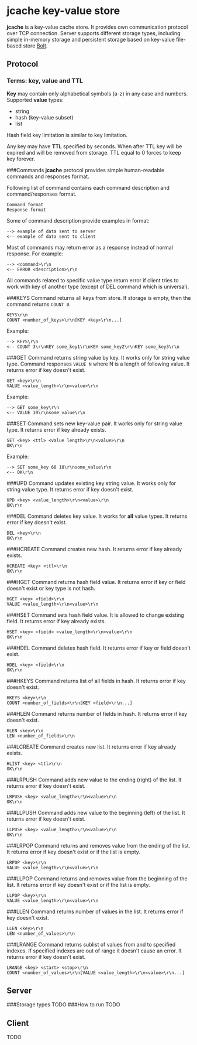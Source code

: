# jcache key-value store
**jcache** is a key-value cache store. It provides own communication protocol over TCP connection. Server supports different storage types, including simple in-memory storage and persistent storage based on key-value file-based store [Bolt](https://github.com/boltdb/bolt).

## Protocol
### Terms: key, value and TTL
**Key** may contain only alphabetical symbols (a-z) in any case and numbers.
Supported **value** types:
- string
- hash (key-value subset)
- list

Hash field key limitation is similar to key limitation.

Any key may have **TTL** specified by seconds. When after TTL key will be expired and will be removed from storage. TTL equal to 0 forces to keep key forever.

###Commands
**jcache** protocol provides simple human-readable commands and responses format. 

Following list of command contains each command description and command/responses format.

	Command format
	Response format

Some of command description provide examples in format:

    --> example of data sent to server
    <-- example of data sent to client

Most of commands may return error as a response instead of normal response. For example:

    --> <command>\r\n
    <-- ERROR <description>\r\n

All commands related to specific value type return error if client tries to work with key of another type (except of DEL command which is universal).

###KEYS
Command returns all keys from store. If storage is empty, then the command returns `COUNT 0`.

    KEYS\r\n
    COUNT <number_of_keys>\r\n[KEY <key>\r\n...]

Example:

    --> KEYS\r\n
    <-- COUNT 3\r\nKEY some_key1\r\nKEY some_key2\r\nKEY some_key3\r\n

###GET
Command returns string value by key. It works only for string value type. Command responses `VALUE N` where N is a length of following value. It returns error if key doesn't exist.

	GET <key>\r\n
	VALUE <value_length>\r\n<value>\r\n

Example:

    --> GET some_key\r\n
    <-- VALUE 10\r\nsome_value\r\n

###SET
Command sets new key-value pair. It works only for string value type. It returns error if key already exists.

    SET <key> <ttl> <value length>\r\n<value>\r\n
	OK\r\n

Example:

    --> SET some_key 60 10\r\nsome_value\r\n
    <-- OK\r\n

###UPD
Command updates existing key string value. It works only for string value type. It returns error if key doesn't exist.

    UPD <key> <value_length>\r\n<value>\r\n
    OK\r\n

###DEL
Command deletes key value. It works for **all** value types. It returns error if key doesn't exist.

    DEL <key>\r\n
    OK\r\n

###HCREATE
Command creates new hash. It returns error if key already exists.

	HCREATE <key> <ttl>\r\n
	OK\r\n

###HGET
Command returns hash field value. It returns error if key or field doesn't exist or key type is not hash.

	HGET <key> <field>\r\n
	VALUE <value_length>\r\n<value>\r\n

###HSET
Command sets hash field value. It is allowed to change existing field. It returns error if key already exists.

	HSET <key> <field> <value_length>\r\n<value>\r\n
	OK\r\n

###HDEL
Command deletes hash field. It returns error if key or field doesn't exist.

	HDEL <key> <field>\r\n
	OK\r\n

###HKEYS
Command returns list of all fields in hash. It returns error if key doesn't exist.

	HKEYS <key>\r\n
	COUNT <number_of_fields>\r\n[KEY <field>\r\n...]

###HLEN
Command returns number of fields in hash. It returns error if key doesn't exist.

	HLEN <key>\r\n
	LEN <number_of_fields>\r\n

###LCREATE
Command creates new list. It returns error if key already exists.

	HLIST <key> <ttl>\r\n
	OK\r\n

###LRPUSH
Command adds new value to the ending (right) of the list. It returns error if key doesn't exist.

	LRPUSH <key> <value_length>\r\n<value>\r\n
	OK\r\n

###LLPUSH
Command adds new value to the beginning (left) of the list. It returns error if key doesn't exist.

	LLPUSH <key> <value_length>\r\n<value>\r\n
	OK\r\n

###LRPOP
Command returns and removes value from the ending of the list. It returns error if key doesn't exist or if the list is empty.

	LRPOP <key>\r\n
	VALUE <value_length>\r\n<value>\r\n

###LLPOP
Command returns and removes value from the beginning of the list. It returns error if key doesn't exist or if the list is empty.

	LLPOP <key>\r\n
	VALUE <value_length>\r\n<value>\r\n

###LLEN
Command returns number of values in the list. It returns error if key doesn't exist.

	LLEN <key>\r\n
	LEN <number_of_values>\r\n

###LRANGE
Command returns sublist of values from and to specified indexes. If specified indexes are out of range it doesn't cause an error. It returns error if key doesn't exist.

	LRANGE <key> <start> <stop>\r\n
	COUNT <number_of_values>\r\n[VALUE <value_length>\r\n<value>\r\n...]

## Server
###Storage types
TODO
###How to run
TODO
## Client
TODO
